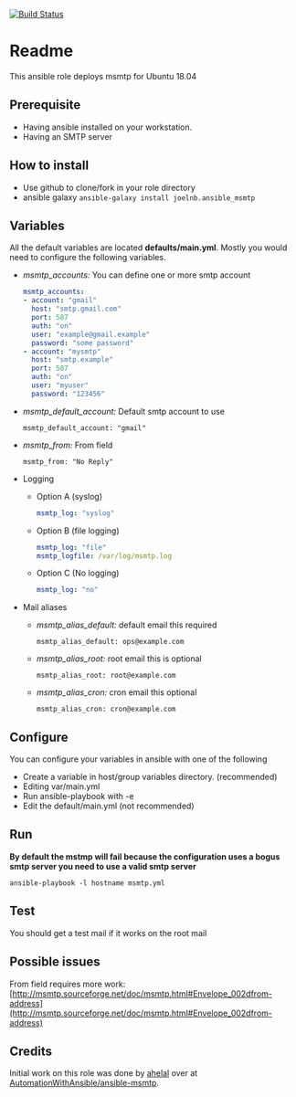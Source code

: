 [![Build Status](https://travis-ci.org/joelnb/ansible-msmtp.svg?branch=master)](https://travis-ci.org/joelnb/ansible-msmtp)

# Readme

This ansible role deploys msmtp for Ubuntu 18.04

## Prerequisite

* Having ansible installed on your workstation.
* Having an SMTP server

## How to install

* Use github to clone/fork in your role directory
* ansible galaxy ```ansible-galaxy install joelnb.ansible_msmtp```

## Variables

All the default variables are located **defaults/main.yml**. Mostly you would need to configure the following variables.

  - *msmtp_accounts:* You can define one or more smtp account

    ```yaml
    msmtp_accounts:
    - account: "gmail"
      host: "smtp.gmail.com"
      port: 587
      auth: "on"
      user: "example@gmail.example"
      password: "some password"
    - account: "mysmtp"
      host: "smtp.example"
      port: 587
      auth: "on"
      user: "myuser"
      password: "123456"
    ```

  - *msmtp_default_account:* Default smtp account to use

    ```msmtp_default_account: "gmail"```

  - *msmtp_from:* From field

    ```msmtp_from: "No Reply"```

  - Logging

     - Option A (syslog)

        ```yaml
        msmtp_log: "syslog"
        ```

     - Option B (file logging)

        ```yaml
        msmtp_log: "file"
        msmtp_logfile: /var/log/msmtp.log
        ```

     - Option C (No logging)

        ```yaml
        msmtp_log: "no"
        ```

  - Mail aliases

     - *msmtp_alias_default:* default email this required

       ```msmtp_alias_default: ops@example.com```

     - *msmtp_alias_root:* root email this is optional

       ```msmtp_alias_root: root@example.com```

     - *msmtp_alias_cron:* cron email this optional

       ```msmtp_alias_cron: cron@example.com```

## Configure

You can configure your variables in ansible with one of the following

 * Create a variable in host/group variables directory. (recommended)
 * Editing var/main.yml
 * Run ansible-playbook with -e
 * Edit the default/main.yml (not recommended)

## Run

**By default the mstmp will fail because the configuration uses a bogus smtp server you need to use a valid smtp server**

    ansible-playbook -l hostname msmtp.yml

## Test

You should get a test mail if it works on the root mail

## Possible issues

From field requires more work: [http://msmtp.sourceforge.net/doc/msmtp.html#Envelope_002dfrom-address](http://msmtp.sourceforge.net/doc/msmtp.html#Envelope_002dfrom-address)

## Credits

Initial work on this role was done by [ahelal](https://github.com/ahelal) over at [AutomationWithAnsible/ansible-msmtp](https://github.com/AutomationWithAnsible/ansible-msmtp).
